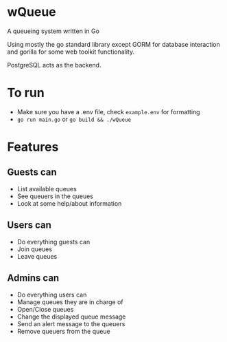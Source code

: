 # wQueue
A queueing system written in Go

Using mostly the go standard library except GORM for database interaction and gorilla for some web toolkit functionality.

PostgreSQL acts as the backend.

# To run
- Make sure you have a .env file, check `example.env` for formatting
- ```go run main.go``` or ```go build && ./wQueue```

# Features
## Guests can
- List available queues
- See queuers in the queues
- Look at some help/about information

## Users can
- Do everything guests can
- Join queues
- Leave queues

## Admins can
- Do everything users can
- Manage queues they are in charge of
- Open/Close queues
- Change the displayed queue message
- Send an alert message to the queuers
- Remove queuers from the queue
